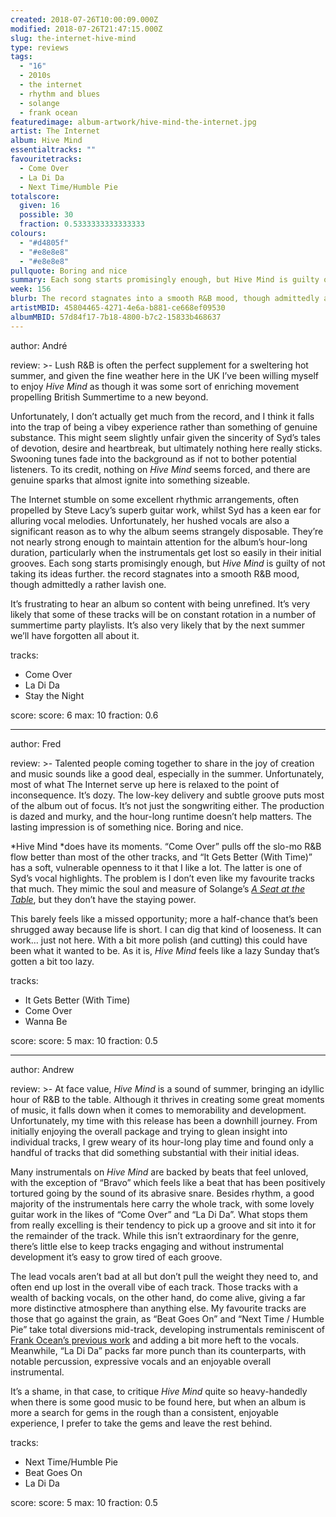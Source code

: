 ```yaml
---
created: 2018-07-26T10:00:09.000Z
modified: 2018-07-26T21:47:15.000Z
slug: the-internet-hive-mind
type: reviews
tags:
  - "16"
  - 2010s
  - the internet
  - rhythm and blues
  - solange
  - frank ocean
featuredimage: album-artwork/hive-mind-the-internet.jpg
artist: The Internet
album: Hive Mind
essentialtracks: ""
favouritetracks:
  - Come Over
  - La Di Da
  - Next Time/Humble Pie
totalscore:
  given: 16
  possible: 30
  fraction: 0.5333333333333333
colours:
  - "#d4805f"
  - "#e8e8e8"
  - "#e8e8e8"
pullquote: Boring and nice
summary: Each song starts promisingly enough, but Hive Mind is guilty of not taking its ideas further. The record stagnates into a smooth R&B mood, though admittedly a rather lavish one.
week: 156
blurb: The record stagnates into a smooth R&B mood, though admittedly a rather lavish one. It’s frustrating to hear an album so content with being unrefined.
artistMBID: 45804465-4271-4e6a-b881-ce668ef09530
albumMBID: 57d84f17-7b18-4800-b7c2-15833b468637
---
```

author: André

review: >-
  Lush R&B is often the perfect supplement for a sweltering hot summer, and given the fine weather here in the UK I’ve been willing myself to enjoy *Hive Mind* as though it was some sort of enriching movement propelling British Summertime to a new beyond. 
  
  Unfortunately, I don’t actually get much from the record, and I think it falls into the trap of being a vibey experience rather than something of genuine substance. This might seem slightly unfair given the sincerity of Syd’s tales of devotion, desire and heartbreak, but ultimately nothing here really sticks. Swooning tunes fade into the background as if not to bother potential listeners. To its credit, nothing on *Hive Mind* seems forced, and there are genuine sparks that almost ignite into something sizeable. 
  
  The Internet stumble on some excellent rhythmic arrangements, often propelled by Steve Lacy’s superb guitar work, whilst Syd has a keen ear for alluring vocal melodies. Unfortunately, her hushed vocals are also a significant reason as to why the album seems strangely disposable. They’re not nearly strong enough to maintain attention for the album’s hour-long duration, particularly when the instrumentals get lost so easily in their initial grooves. Each song starts promisingly enough, but *Hive Mind* is guilty of not taking its ideas further. the record stagnates into a smooth R&B mood, though admittedly a rather lavish one. 
  
  It’s frustrating to hear an album so content with being unrefined. It’s very likely that some of these tracks will be on constant rotation in a number of summertime party playlists. It’s also very likely that by the next summer we’ll have forgotten all about it.

tracks:
  - Come Over
  - ­­La Di Da
  - ­­Stay the Night

score:
  score: 6
  max: 10
  fraction: 0.6

---
author: Fred

review: >-
  Talented people coming together to share in the joy of creation and music sounds like a good deal, especially in the summer. Unfortunately, most of what The Internet serve up here is relaxed to the point of inconsequence. It’s dozy. The low-key delivery and subtle groove puts most of the album out of focus. It’s not just the songwriting either. The production is dazed and murky, and the hour-long runtime doesn’t help matters. The lasting impression is of something nice. Boring and nice.

  *Hive Mind *does have its moments. “Come Over” pulls off the slo-mo R&B flow better than most of the other tracks, and “It Gets Better (With Time)” has a soft, vulnerable openness to it that I like a lot. The latter is one of Syd’s vocal highlights. The problem is I don’t even like my favourite tracks that much. They mimic the soul and measure of Solange’s [*A Seat at the Table*](/reviews/solange-a-seat-at-the-table/), but they don’t have the staying power.

  This barely feels like a missed opportunity; more a half-chance that’s been shrugged away because life is short. I can dig that kind of looseness. It can work… just not here. With a bit more polish (and cutting) this could have been what it wanted to be. As it is, *Hive Mind* feels like a lazy Sunday that’s gotten a bit too lazy.

tracks:
  - It Gets Better (With Time)
  - ­­Come Over
  - ­­Wanna Be

score:
  score: 5
  max: 10
  fraction: 0.5

---
author: Andrew

review: >-
  At face value, *Hive Mind* is a sound of summer, bringing an idyllic hour of R&B to the table. Although it thrives in creating some great moments of music, it falls down when it comes to memorability and development. Unfortunately, my time with this release has been a downhill journey. From initially enjoying the overall package and trying to glean insight into individual tracks, I grew weary of its hour-long play time and found only a handful of tracks that did something substantial with their initial ideas. 
  
  Many instrumentals on *Hive Mind* are backed by beats that feel unloved, with the exception of “Bravo” which feels like a beat that has been positively tortured going by the sound of its abrasive snare. Besides rhythm, a good majority of the instrumentals here carry the whole track, with some lovely guitar work in the likes of “Come Over” and “La Di Da”. What stops them from really excelling is their tendency to pick up a groove and sit into it for the remainder of the track. While this isn’t extraordinary for the genre, there’s little else to keep tracks engaging and without instrumental development it’s easy to grow tired of each groove.

  The lead vocals aren’t bad at all but don’t pull the weight they need to, and often end up lost in the overall vibe of each track. Those tracks with a wealth of backing vocals, on the other hand, do come alive, giving a far more distinctive atmosphere than anything else. My favourite tracks are those that go against the grain, as “Beat Goes On” and “Next Time / Humble Pie” take total diversions mid-track, developing instrumentals reminiscent of [Frank Ocean’s previous work](/reviews/frank-ocean-channel-orange/) and adding a bit more heft to the vocals. Meanwhile, “La Di Da” packs far more punch than its counterparts, with notable percussion, expressive vocals and an enjoyable overall instrumental. 
  
  It’s a shame, in that case, to critique *Hive Mind* quite so heavy-handedly when there is some good music to be found here, but when an album is more a search for gems in the rough than a consistent, enjoyable experience, I prefer to take the gems and leave the rest behind.

tracks:
  - Next Time/Humble Pie
  - ­­Beat Goes On
  - ­­La Di Da
  
score:
  score: 5
  max: 10
  fraction: 0.5
